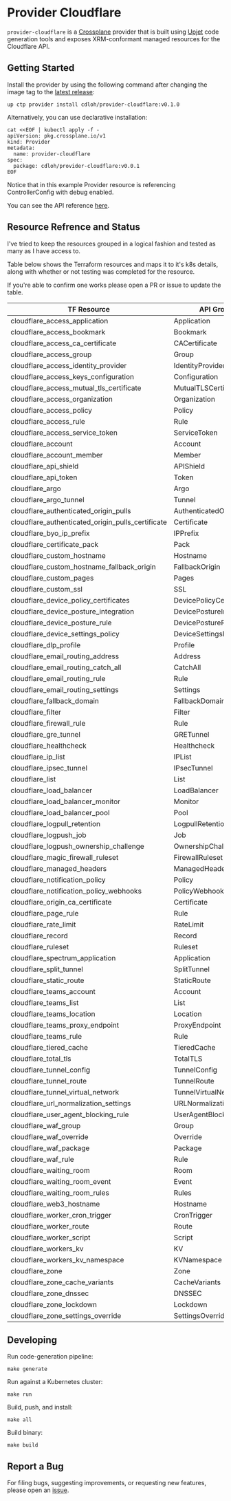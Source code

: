 # Provider Cloudflare

`provider-cloudflare` is a [Crossplane](https://crossplane.io/) provider that
is built using [Upjet](https://github.com/upbound/upjet) code
generation tools and exposes XRM-conformant managed resources for the
Cloudflare API.

## Getting Started

Install the provider by using the following command after changing the image tag
to the [latest release](https://marketplace.upbound.io/providers/cdloh/provider-cloudflare):
```
up ctp provider install cdloh/provider-cloudflare:v0.1.0
```

Alternatively, you can use declarative installation:
```
cat <<EOF | kubectl apply -f -
apiVersion: pkg.crossplane.io/v1
kind: Provider
metadata:
  name: provider-cloudflare
spec:
  package: cdloh/provider-cloudflare:v0.0.1
EOF
```

Notice that in this example Provider resource is referencing ControllerConfig with debug enabled.

You can see the API reference [here](https://doc.crds.dev/github.com/cdloh/provider-cloudflare).

## Resource Refrence and Status

I've tried to keep the resources grouped in a logical fashion and tested as many as I have access to.

Table below shows the Terraform resources and maps it to it's k8s details, along with whether or not testing was completed for the resource.

If you're able to confirm one works please open a PR or issue to update the table.

| TF Resource | API Group | API Version | Kind | Tested |
| ---         | ---       | ---  | ---         | ---    |
| cloudflare_access_application | Application | access.cloudflare.upbound.io | v1alpha1 | ❌ |
| cloudflare_access_bookmark | Bookmark | access.cloudflare.upbound.io | v1alpha1 | ❌ |
| cloudflare_access_ca_certificate | CACertificate | access.cloudflare.upbound.io | v1alpha1 | ❌ |
| cloudflare_access_group | Group | access.cloudflare.upbound.io | v1alpha1 | ❌ |
| cloudflare_access_identity_provider | IdentityProvider | access.cloudflare.upbound.io | v1alpha1 | ❌ |
| cloudflare_access_keys_configuration | Configuration | access.cloudflare.upbound.io | v1alpha1 | ❌ |
| cloudflare_access_mutual_tls_certificate | MutualTLSCertificate | access.cloudflare.upbound.io | v1alpha1 | ❌ |
| cloudflare_access_organization | Organization | access.cloudflare.upbound.io | v1alpha1 | ❌ |
| cloudflare_access_policy | Policy | access.cloudflare.upbound.io | v1alpha1 | ❌ |
| cloudflare_access_rule | Rule | access.cloudflare.upbound.io | v1alpha1 | ❌ |
| cloudflare_access_service_token | ServiceToken | access.cloudflare.upbound.io | v1alpha1 | ❌ |
| cloudflare_account  | Account | account.cloudflare.upbound.io | v1alpha1 | ✅ |
| cloudflare_account_member | Member | account.cloudflare.upbound.io | v1alpha1 | ✅ |
| cloudflare_api_shield | APIShield | apishield.cloudflare.upbound.io | v1alpha1 | ✅ |
| cloudflare_api_token | Token | account.cloudflare.upbound.io | v1alpha1 | ✅ |
| cloudflare_argo | Argo | argo.cloudflare.upbound.io | v1alpha1 | ✅ |
| cloudflare_argo_tunnel | Tunnel | argo.cloudflare.upbound.io | v1alpha1 | ✅ |
| cloudflare_authenticated_origin_pulls | AuthenticatedOriginsPulls | authenticatedoriginpulls.cloudflare.upbound.io | v1alpha1 | ✅ |
| cloudflare_authenticated_origin_pulls_certificate | Certificate | authenticatedoriginpulls.cloudflare.upbound.io | v1alpha1 | ✅ |
| cloudflare_byo_ip_prefix | IPPrefix | IPPrefix | v1alpha1 | ❌ |
| cloudflare_certificate_pack | Pack | certificate.cloudflare.upbound.io | v1alpha1 | ✅ |
| cloudflare_custom_hostname | Hostname | customhostname.cloudflare.upbound.io | v1alpha1 | ✅ |
| cloudflare_custom_hostname_fallback_origin | FallbackOrigin | customhostname.cloudflare.upbound.io | v1alpha1 | ✅ |
| cloudflare_custom_pages | Pages | custom.cloudflare.upbound.io | v1alpha1 | ✅ |
| cloudflare_custom_ssl | SSL | custom.cloudflare.upbound.io | v1alpha1 | ✅ |
| cloudflare_device_policy_certificates | DevicePolicyCertificates | warp.cloudflare.upbound.io | v1alpha1 | ❌ |
| cloudflare_device_posture_integration | DevicePostureIntegration | warp.cloudflare.upbound.io | v1alpha1 | ❌ |
| cloudflare_device_posture_rule | DevicePostureRule | warp.cloudflare.upbound.io | v1alpha1 | ❌ |
| cloudflare_device_settings_policy | DeviceSettingsPolicy | warp.cloudflare.upbound.io | v1alpha1 | ❌ |
| cloudflare_dlp_profile | Profile | dlp.cloudflare.upbound.io | v1alpha1 | ❌ |
| cloudflare_email_routing_address | Address | emailrouting.cloudflare.upbound.io | v1alpha1 | ❌ |
| cloudflare_email_routing_catch_all | CatchAll | emailrouting.cloudflare.upbound.io | v1alpha1 | ❌ |
| cloudflare_email_routing_rule | Rule | emailrouting.cloudflare.upbound.io | v1alpha1 | ❌ |
| cloudflare_email_routing_settings | Settings | emailrouting.cloudflare.upbound.io | v1alpha1 | ❌ |
| cloudflare_fallback_domain | FallbackDomain | warp.cloudflare.upbound.io | v1alpha1 | ❌ |
| cloudflare_filter | Filter | filters.cloudflare.upbound.io | v1alpha1 | ✅ |
| cloudflare_firewall_rule | Rule | firewall.cloudflare.upbound.io | v1alpha1 | ✅ |
| cloudflare_gre_tunnel | GRETunnel | magic.cloudflare.upbound.io | v1alpha1 | ❌ |
| cloudflare_healthcheck | Healthcheck | zone.cloudflare.upbound.io | v1alpha1 | ✅ |
| cloudflare_ip_list | IPList | lists.cloudflare.upbound.io | v1alpha1 | ✅ |
| cloudflare_ipsec_tunnel | IPsecTunnel | magic.cloudflare.upbound.io | v1alpha1 | ❌ |
| cloudflare_list | List | lists.cloudflare.upbound.io | v1alpha1 | ✅ |
| cloudflare_load_balancer | LoadBalancer | loadbalancer.cloudflare.upbound.io | v1alpha1 | ✅ |
| cloudflare_load_balancer_monitor | Monitor | loadbalancer.cloudflare.upbound.io | v1alpha1 | ✅ |
| cloudflare_load_balancer_pool | Pool | loadbalancer.cloudflare.upbound.io | v1alpha1 | ✅ |
| cloudflare_logpull_retention | LogpullRetention | zone.cloudflare.upbound.io | v1alpha1 | ✅ |
| cloudflare_logpush_job | Job | logpush.cloudflare.upbound.io | v1alpha1 | ✅ |
| cloudflare_logpush_ownership_challenge | OwnershipChallenge | logpush.cloudflare.upbound.io | v1alpha1 | ✅ |
| cloudflare_magic_firewall_ruleset | FirewallRuleset | magic.cloudflare.upbound.io | v1alpha1 | ❌ |
| cloudflare_managed_headers | ManagedHeaders | zone.cloudflare.upbound.io | v1alpha1 | ✅ |
| cloudflare_notification_policy | Policy | notification.cloudflare.upbound.io | v1alpha1 | ✅ |
| cloudflare_notification_policy_webhooks | PolicyWebhooks | notification.cloudflare.upbound.io | v1alpha1 | ✅ |
| cloudflare_origin_ca_certificate | Certificate | originca.cloudflare.upbound.io | v1alpha1 | ✅ |
| cloudflare_page_rule | Rule | page.cloudflare.upbound.io | v1alpha1 | ✅ |
| cloudflare_rate_limit | RateLimit | zone.cloudflare.upbound.io | v1alpha1 | ❌ |
| cloudflare_record | Record | dns.cloudflare.upbound.io | v1alpha1 | ✅ |
| cloudflare_ruleset | Ruleset | ruleset.cloudflare.upbound.io | v1alpha1 | ✅ |
| cloudflare_spectrum_application | Application | spectrum.cloudflare.upbound.io | v1alpha1 | ✅ |
| cloudflare_split_tunnel | SplitTunnel | warp.cloudflare.upbound.io | v1alpha1 | ❌ |
| cloudflare_static_route | StaticRoute | magic.cloudflare.upbound.io | v1alpha1 | ❌ |
| cloudflare_teams_account | Account | teams.cloudflare.upbound.io | v1alpha1 | ❌ |
| cloudflare_teams_list | List | teams.cloudflare.upbound.io | v1alpha1 | ❌ |
| cloudflare_teams_location | Location | teams.cloudflare.upbound.io | v1alpha1 | ❌ |
| cloudflare_teams_proxy_endpoint | ProxyEndpoint | teams.cloudflare.upbound.io | v1alpha1 | ❌ |
| cloudflare_teams_rule | Rule | teams.cloudflare.upbound.io | v1alpha1 | ❌ |
| cloudflare_tiered_cache | TieredCache | zone.cloudflare.upbound.io | v1alpha1 | ✅ |
| cloudflare_total_tls | TotalTLS | zone.cloudflare.upbound.io  | v1alpha1 | ✅ |
| cloudflare_tunnel_config | TunnelConfig | argo.cloudflare.upbound.io | v1alpha1 | ✅ |
| cloudflare_tunnel_route | TunnelRoute | argo.cloudflare.upbound.io | v1alpha1 | ✅ |
| cloudflare_tunnel_virtual_network | TunnelVirtualNetwork | argo.cloudflare.upbound.io | v1alpha1 | ✅ |
| cloudflare_url_normalization_settings | URLNormalizationSettings | zone.cloudflare.upbound.io | v1alpha1 | ✅ |
| cloudflare_user_agent_blocking_rule | UserAgentBlockingRule | zone.cloudflare.upbound.io | v1alpha1 | ✅ |
| cloudflare_waf_group | Group | waf.cloudflare.upbound.io | v1alpha1 | ✅ |
| cloudflare_waf_override | Override | waf.cloudflare.upbound.io | v1alpha1 | ✅ |
| cloudflare_waf_package | Package | waf.cloudflare.upbound.io | v1alpha1 | ✅ |
| cloudflare_waf_rule | Rule | waf.cloudflare.upbound.io | v1alpha1 | ✅ |
| cloudflare_waiting_room | Room | waitingroom.cloudflare.upbound.io | v1alpha1 | ✅ |
| cloudflare_waiting_room_event | Event | waitingroom.cloudflare.upbound.io | v1alpha1 | ✅ |
| cloudflare_waiting_room_rules | Rules | waitingroom.cloudflare.upbound.io | v1alpha1 | ✅ |
| cloudflare_web3_hostname | Hostname | web3.cloudflare.upbound.io | v1alpha1 | ❌ |
| cloudflare_worker_cron_trigger | CronTrigger | worker.cloudflare.upbound.io | v1alpha1 | ✅ |
| cloudflare_worker_route | Route | worker.cloudflare.upbound.io | v1alpha1 | ✅ |
| cloudflare_worker_script | Script | worker.cloudflare.upbound.io | v1alpha1 | ✅ |
| cloudflare_workers_kv | KV | worker.cloudflare.upbound.io | v1alpha1 | ✅ |
| cloudflare_workers_kv_namespace | KVNamespace | worker.cloudflare.upbound.io  | v1alpha1 | ✅ |
| cloudflare_zone | Zone | zone.cloudflare.upbound.io | v1alpha1 | ✅ |
| cloudflare_zone_cache_variants | CacheVariants | zone.cloudflare.upbound.io | v1alpha1 | ✅ | SHITE
| cloudflare_zone_dnssec | DNSSEC | zone.cloudflare.upbound.io | v1alpha1 | ✅ |
| cloudflare_zone_lockdown | Lockdown | zone.cloudflare.upbound.io | v1alpha1 | ✅ | SHITE
| cloudflare_zone_settings_override | SettingsOverride | zone.cloudflare.upbound.io | v1alpha1 | ✅ |


## Developing

Run code-generation pipeline:
```console
make generate
```

Run against a Kubernetes cluster:

```console
make run
```

Build, push, and install:

```console
make all
```

Build binary:

```console
make build
```

## Report a Bug

For filing bugs, suggesting improvements, or requesting new features, please
open an [issue](https://github.com/cdloh/provider-cloudflare/issues).
